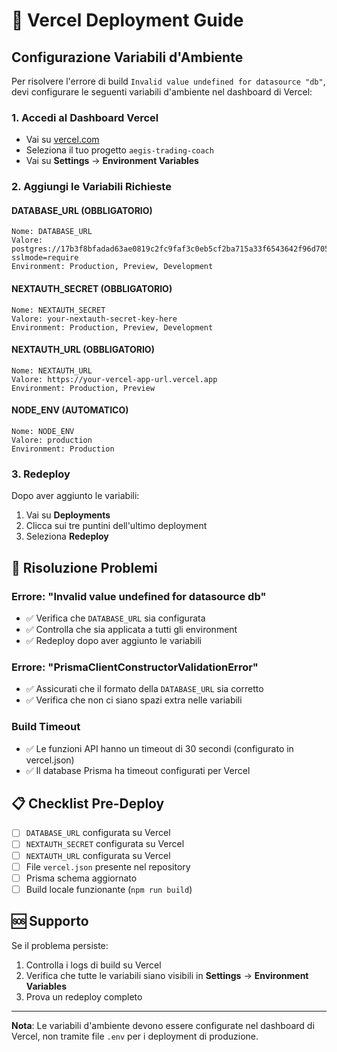 # 🚀 Vercel Deployment Guide

## Configurazione Variabili d'Ambiente

Per risolvere l'errore di build `Invalid value undefined for datasource "db"`, devi configurare le seguenti variabili d'ambiente nel dashboard di Vercel:

### 1. Accedi al Dashboard Vercel
- Vai su [vercel.com](https://vercel.com)
- Seleziona il tuo progetto `aegis-trading-coach`
- Vai su **Settings** → **Environment Variables**

### 2. Aggiungi le Variabili Richieste

#### DATABASE_URL (OBBLIGATORIO)
```
Nome: DATABASE_URL
Valore: postgres://17b3f8bfadad63ae0819c2fc9faf3c0eb5cf2ba715a33f6543642f96d7050a32:sk_sDZsNRCzd3ODUzJwC9CD6@db.prisma.io:5432/postgres?sslmode=require
Environment: Production, Preview, Development
```

#### NEXTAUTH_SECRET (OBBLIGATORIO)
```
Nome: NEXTAUTH_SECRET
Valore: your-nextauth-secret-key-here
Environment: Production, Preview, Development
```

#### NEXTAUTH_URL (OBBLIGATORIO)
```
Nome: NEXTAUTH_URL
Valore: https://your-vercel-app-url.vercel.app
Environment: Production, Preview
```

#### NODE_ENV (AUTOMATICO)
```
Nome: NODE_ENV
Valore: production
Environment: Production
```

### 3. Redeploy
Dopo aver aggiunto le variabili:
1. Vai su **Deployments**
2. Clicca sui tre puntini dell'ultimo deployment
3. Seleziona **Redeploy**

## 🔧 Risoluzione Problemi

### Errore: "Invalid value undefined for datasource db"
- ✅ Verifica che `DATABASE_URL` sia configurata
- ✅ Controlla che sia applicata a tutti gli environment
- ✅ Redeploy dopo aver aggiunto le variabili

### Errore: "PrismaClientConstructorValidationError"
- ✅ Assicurati che il formato della `DATABASE_URL` sia corretto
- ✅ Verifica che non ci siano spazi extra nelle variabili

### Build Timeout
- ✅ Le funzioni API hanno un timeout di 30 secondi (configurato in vercel.json)
- ✅ Il database Prisma ha timeout configurati per Vercel

## 📋 Checklist Pre-Deploy

- [ ] `DATABASE_URL` configurata su Vercel
- [ ] `NEXTAUTH_SECRET` configurata su Vercel  
- [ ] `NEXTAUTH_URL` configurata su Vercel
- [ ] File `vercel.json` presente nel repository
- [ ] Prisma schema aggiornato
- [ ] Build locale funzionante (`npm run build`)

## 🆘 Supporto

Se il problema persiste:
1. Controlla i logs di build su Vercel
2. Verifica che tutte le variabili siano visibili in **Settings** → **Environment Variables**
3. Prova un redeploy completo

---

**Nota**: Le variabili d'ambiente devono essere configurate nel dashboard di Vercel, non tramite file `.env` per i deployment di produzione.